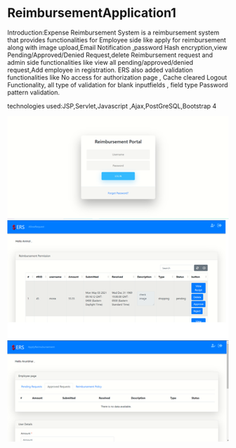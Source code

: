 # ReimbursementApplication1
Introduction:Expense Reimbursement System is a reimbursement system that provides functionalities for Employee side like apply for reimbursement along with image upload,Email Notification ,password Hash encryption,view Pending/Approved/Denied Request,delete Reimbursement request and admin side functionalities like view all pending/approved/denied request,Add employee in registration.
ERS also added validation functionalities like 
No access for authorization page ,
Cache cleared Logout Functionality,
all type of validation for blank inputfields , field type
Password pattern validation.

technologies used:JSP,Servlet,Javascript ,Ajax,PostGreSQL,Bootstrap 4

![mona](https://github.com/monaborisagar/ReimbursementApplication/blob/master/src/main/webapp/images/1.loginpage.png)
![mona](https://github.com/monaborisagar/ReimbursementApplication/blob/master/src/main/webapp/images/3.admin.png)
![mona](https://github.com/monaborisagar/ReimbursementApplication/blob/master/src/main/webapp/images/2.userpage.png)

